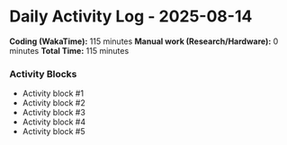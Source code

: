 # Daily Activity Log - 2025-08-14

**Coding (WakaTime):** 115 minutes
**Manual work (Research/Hardware):** 0 minutes
**Total Time:** 115 minutes

### Activity Blocks
- Activity block #1
- Activity block #2
- Activity block #3
- Activity block #4
- Activity block #5
